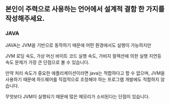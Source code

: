 ## 본인이 주력으로 사용하는 언어에서 설계적 결함 한 가지를 작성해주세요.


### JAVA

JAVA는 JVM을 기반으로 동작하기 때문에 어떤 환경에서도 실행이 가능하지만

JVM 로딩 속도, 가상 머신 바이트 코드 실행 속도, 가비지 컬렉션에 의한 실행 지연등 속도 문제가 가장 큰 단점으로 볼 수 있습니다.

만약 처리 속도가 중요한 애플리케이션이라면 java는 적합하다고 할 수 없으며, JVM을 사용하기 때문에 하드웨어를 직접적으로 조정해야 하는 프로그램 개발에도 적합하지 않습니다.

무엇보다 JVM이 실행되기 때문에 많은 메모리가 소비된다는 단점이 있습니다.
